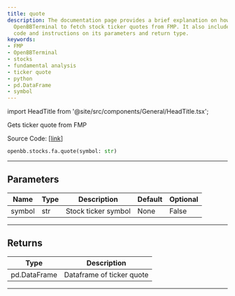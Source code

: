 ```yaml
---
title: quote
description: The documentation page provides a brief explanation on how to use the
  OpenBBTerminal to fetch stock ticker quotes from FMP. It also includes the source
  code and instructions on its parameters and return type.
keywords:
- FMP
- OpenBBTerminal
- stocks
- fundamental analysis
- ticker quote
- python
- pd.DataFrame
- symbol
---
```


import HeadTitle from '@site/src/components/General/HeadTitle.tsx';

<HeadTitle title="stocks.fa.quote - Reference | OpenBB SDK Docs" />

Gets ticker quote from FMP

Source Code: [[link](https://github.com/OpenBB-finance/OpenBBTerminal/tree/main/openbb_terminal/stocks/fundamental_analysis/fmp_model.py#L84)]

```python
openbb.stocks.fa.quote(symbol: str)
```

---

## Parameters

| Name | Type | Description | Default | Optional |
| ---- | ---- | ----------- | ------- | -------- |
| symbol | str | Stock ticker symbol | None | False |


---

## Returns

| Type | Description |
| ---- | ----------- |
| pd.DataFrame | Dataframe of ticker quote |
---

